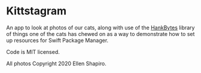 # Kittstagram

An app to look at photos of our cats, along with use of the [HankBytes](https://github.com/designatednerd/HankBytes) library of things one of the cats has chewed on as a way to demonstrate how to set up resources for Swift Package Manager. 

Code is MIT licensed. 

All photos Copyright 2020 Ellen Shapiro. 
